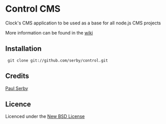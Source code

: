# Control CMS

Clock's CMS application to be used as a base for all node.js CMS projects

More information can be found in the [wiki](https://github.com/serby/control/wiki/_pages)

## Installation

     git clone git://github.com/serby/control.git

## Credits
[Paul Serby](https://github.com/PabloSerbo/)

## Licence
Licenced under the [New BSD License](http://opensource.org/licenses/bsd-license.php)